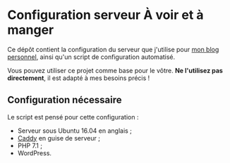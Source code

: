 # Configuration serveur À voir et à manger

Ce dépôt contient la configuration du serveur que j'utilise pour [mon blog personnel](https://voiretmanger.fr), ainsi qu'un script de configuration automatisé.

Vous pouvez utiliser ce projet comme base pour le vôtre. **Ne l'utilisez pas directement**, il est adapté à mes besoins précis ! 

## Configuration nécessaire

Le script est pensé pour cette configuration :

- Serveur sous Ubuntu 16.04 en anglais ;
- [Caddy](https://github.com/mholt/caddy) en guise de serveur ;
- PHP 7.1 ;
- WordPress.